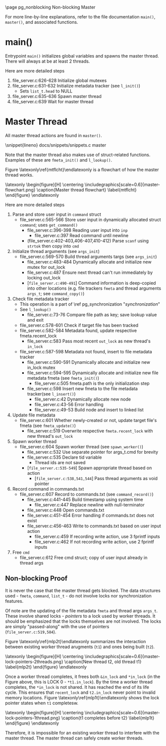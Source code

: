 \page pg_nonblocking Non-blocking Master

For more line-by-line explanations, refer to the file documentation `main()`, `master()`, and associated functions.

# main()
Entrypoint `main()` initializes global variables and spawns the master thread. There will always at be at least 2 threads.

Here are more detailed steps
1. file_server.c:626-628 Initialize global mutexes
2. file_server.c:631-632 Initialize metadata tracker (see `l_init()`)
    - Sets `list_t.head` to NULL
3. file_server.c:635-636 Spawn master thread
4. file_server.c:639 Wait for master thread

# Master Thread
All master thread actions are found in `master()`. 

\snippet{lineno} docs/snippets/snippets.c master

Note that the master thread also makes use of struct-related functions. Examples of these are `fmeta_init()` and `l_lookup()`.

Figure \latexonly\ref{mtflcht}\endlatexonly is a flowchart of how the master thread works.

\latexonly
\begin{figure}[H]
    \centering
	\includegraphics[scale=0.6]{master-flowchart.png}
	\caption{Master thread flowchart}
	\label{mtflcht}
\end{figure}
\endlatexonly


Here are more detailed steps
1. Parse and store user input in `command` struct
    - file_server.c:565-566 Store user input in dynamically allocated struct `command`; uses `get_command()`
        - file_server.c:396-398 Reading user input into `inp`
            - file_server.c:397 Read command until newline
        - (file_server.c:402-403,406-407,410-412) Parse `scanf` using `strtok` then copy into `cmd`
2. Initialize thread arguments (see `args_init`)
    - file_server.c:569-570 Build thread arguments targs (see `args_init`)
        - file_server.c:483-484 Dynamically allocate and initialize new mutex for out_lock
        - file_server.c:487 Ensure next thread can't run immediately by locking out_lock
        - [`file_server.c:490-491`] Command information is deep-copied into other locations (e.g. file trackers `fmeta` and thread arguments `args_t`; see `command_copy()`)
3. Check file metadata tracker
    - This operation is a part of \ref pg_synchronization "*synchronization*"
    - See `l_lookup()`
        -  file_server.c:73-76 Compare file path as key; save lookup value and exit
    - file_server.c:578-601 Check if target file has been tracked
    - file_server.c:582-584 Metadata found, update respective fmeta.recent_lock 
        - file_server.c:583 Pass most recent `out_lock` as new thread's `in_lock`
    - file_server.c:587-598 Metadata not found, insert to file metadata tracker
        - file_server.c:590-591 Dynamically allocate and initialize new in_lock mutex
        - file_server.c:594-595 Dynamically allocate and initialize new file metadata fmeta (see `fmeta_init()`)
            - file_server.c:505 fmeta.path is the only initialization step
        - file_server.c:598 Insert new fmeta to the file metadata tracker(see `l_insert()`)
            - file_server.c:42 Dynamically allocate new node
            - file_server.c:43-56 Error handling
            - file_server.c:49-53 Build node and insert to linked list
4. Update file metadata
    - file_server.c:601 Whether newly-created or not, update target file's fmeta (see `fmeta_update()`)
        - file_server.c:519 Overwrite respective `fmeta.recent_lock` with new thread's `out_lock`
5. Spawn worker thread
    - file_server.c:604 Spawn worker thread (see `spawn_worker()`)
        - file_server.c:532 Use separate pointer for args_t.cmd for brevity
        - file_server.c:535 Declare tid variable
            - Thread ids are not saved
        - [`file_server.c:535-549`] Spawn appropriate thread based on action
            - [`file_server.c:538,541,544`] Pass thread arguments as void pointer
6. Record command in commands.txt
    - file_server.c:607 Record to commands.txt (see `command_record()`)
        - file_server.c:441-445 Build timestamp using system time 
            - file_server.c:447 Replace newline with null-terminator
        - file_server.c:448 Open commands.txt
        - file_server.c:451-454 Error handling if commands.txt does not exist
        - file_server.c:456-463 Write to commands.txt based on user input action
            - file_server.c:459 If recording write action, use 3 fprintf inputs
            - file_server.c:462 If not recording write action, use 2 fprintf inputs
7. Free `cmd`
    - file_server.c:612 Free cmd struct; copy of user input already in thread args

## Non-blocking Proof
It is never the case that the master thread gets blocked. The data structures used - `fmeta`, `command`, `list_t` - do not involve locks nor synchronization features.

Of note are the updating of the file metadata `fmeta` and thread args `args_t`. These involve shared locks - *pointers* to a lock used by worker threads. It should be emphasized that the locks themselves are not involved. The locks are simply "passed-along" with the use of pointers (`file_server.c:519,584`).

Figure \latexonly\ref{mlp2t}\endlatexonly summarizes the interaction between existing worker thread arugments (`t1`) and ones being built (`t2`).

\latexonly
\begin{figure}[H]
    \centering
	\includegraphics[scale=0.6]{master-lock-pointers-2threads.png}
	\caption{New thread t2, old thread t1}
	\label{mlp2t}
\end{figure}
\endlatexonly

Once a worker thread completes, it frees both `&in_lock` and `*in_lock` (in the Figure above, this is LOCK 0 - `*t1.in_lock`). By the time a worker thread completes, the `*in_lock` is not shared. It has reached the end of its life cycle. This ensures that `recent_lock` and `t2.in_lock` never point to invalid memory locations. Figure \latexonly\ref{mlp1t}\endlatexonly shows the lock pointer states when `t1` completesw.

\latexonly
\begin{figure}[H]
    \centering
	\includegraphics[scale=0.6]{master-lock-pointers-1thread.png}
	\caption{t1 completes before t2}
	\label{mlp1t}
\end{figure}
\endlatexonly

Therefore, it is impossible for an existing worker thread to interfere with the master thread. The master thread can safely create worker threads.
